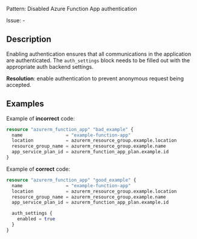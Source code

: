 Pattern: Disabled Azure Function App authentication

Issue: -

## Description

Enabling authentication ensures that all communications in the application are authenticated. The `auth_settings` block needs to be filled out with the appropriate auth backend settings.

**Resolution**: enable authentication to prevent anonymous request being accepted.

## Examples

Example of **incorrect** code:

```terraform
resource "azurerm_function_app" "bad_example" {
  name                = "example-function-app"
  location            = azurerm_resource_group.example.location
  resource_group_name = azurerm_resource_group.example.name
  app_service_plan_id = azurerm_function_app_plan.example.id
}
```

Example of **correct** code:

```terraform
resource "azurerm_function_app" "good_example" {
  name                = "example-function-app"
  location            = azurerm_resource_group.example.location
  resource_group_name = azurerm_resource_group.example.name
  app_service_plan_id = azurerm_function_app_plan.example.id

  auth_settings {
    enabled = true
  }
}
```